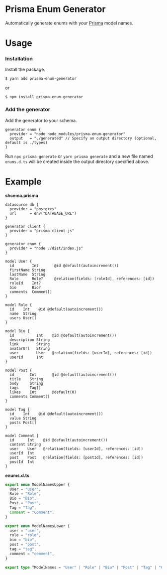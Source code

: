 # Prisma Enum Generator

Automatically generate enums with your [Prisma](https://github.com/prisma/prisma) model names.

# Usage

### Installation

Install the package.

```shell
$ yarn add prisma-enum-generator
```

or

```shell
$ npm install prisma-enum-generator
```

### Add the generator

Add the generator to your schema.

```prisma
generator enum {
  provider = "node node_modules/prisma-enum-generator"
  output   = "./generated" // Specify an output directory (optional, default is ./types)
}
```

Run `npx prisma generate` or `yarn prisma generate` and a new file named `enums.d.ts` will be created inside the output directory specified above.

# Example

**shcema.prisma**

```prisma
datasource db {
  provider = "postgres"
  url      = env("DATABASE_URL")
}

generator client {
  provider = "prisma-client-js"
}

generator enum {
  provider = "node ./dist/index.js"
}

model User {
  id        Int       @id @default(autoincrement())
  firstName String
  lastName  String
  Role      Role?     @relation(fields: [roleId], references: [id])
  roleId    Int?
  bio       Bio?
  comments  Comment[]
}

model Role {
  id    Int    @id @default(autoincrement())
  name  String
  users User[]
}

model Bio {
  id          Int    @id @default(autoincrement())
  description String
  link        String
  avatarUrl   String
  user        User   @relation(fields: [userId], references: [id])
  userId      Int
}

model Post {
  id       Int       @id @default(autoincrement())
  title    String
  body     String
  tags     Tag[]
  likes    Int       @default(0)
  comments Comment[]
}

model Tag {
  id    Int    @id @default(autoincrement())
  value String
  posts Post[]
}

model Comment {
  id      Int    @id @default(autoincrement())
  content String
  user    User   @relation(fields: [userId], references: [id])
  userId  Int
  post    Post   @relation(fields: [postId], references: [id])
  postId  Int
}
```

**enums.d.ts**

```typescript
export enum ModelNamesUpper {
  User = "User",
  Role = "Role",
  Bio = "Bio",
  Post = "Post",
  Tag = "Tag",
  Comment = "Comment",
}

export enum ModelNamesLower {
  user = "user",
  role = "role",
  bio = "bio",
  post = "post",
  tag = "tag",
  comment = "comment",
}

export type TModelNames = "User" | "Role" | "Bio" | "Post" | "Tag" | "Comment";
```

